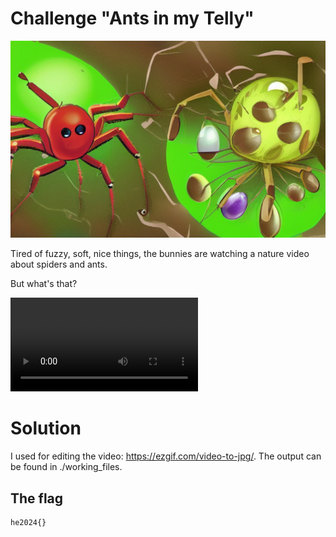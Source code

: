 # Challenge "Ants in my Telly"
![Banner Image](banner.jpg)

Tired of fuzzy, soft, nice things, the bunnies are watching a nature video about spiders and ants.

But what's that?

<video controls src="ants_in_my_telly.mp4" title="Title"></video>

# Solution
I used for editing the video: https://ezgif.com/video-to-jpg/. The output can be found in ./working_files.



## The flag
    he2024{}
